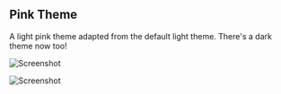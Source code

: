 ## Pink Theme
A light pink theme adapted from the default light theme. There's a dark theme now too!
 
![Screenshot](https://github.com/mgwg/light-pink-theme/raw/HEAD/images/screenshot_light.png)

 
![Screenshot](https://github.com/mgwg/light-pink-theme/raw/HEAD/images/screenshot_dark.png)
